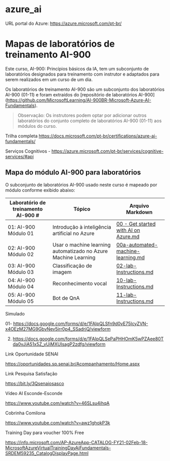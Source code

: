 # azure_ai


URL portal do Azure: https://azure.microsoft.com/pt-br/


# Mapas de laboratórios de treinamento AI-900

Este curso, AI-900: Princípios básicos da IA, tem um subconjunto de laboratórios designados para treinamento com instrutor e adaptados para serem realizados em um curso de um dia.

Os laboratórios de treinamento AI-900 são um subconjunto dos laboratórios AI-900 (01-11) e foram extraídos do [repositório de laboratórios AI-900]
(https://github.com/MicrosoftLearning/AI-900BR-Microsoft-Azure-AI-Fundamentals).

> Observação: Os instrutores podem optar por adicionar outros laboratórios do conjunto completo de laboratórios AI-900 (01-11) aos módulos do curso.

Trilha completa
https://docs.microsoft.com/pt-br/certifications/azure-ai-fundamentals/

Serviços Cognitivos - 
https://azure.microsoft.com/pt-br/services/cognitive-services/#api

## Mapa do módulo AI-900 para laboratórios

O subconjunto de laboratórios AI-900 usado neste curso é mapeado por módulo conforme exibido abaixo: 

| Laboratório de treinamento AI-900 # | Tópico | Arquivo Markdown |
| --- | --- | --- |
| 01: AI-900 Módulo 01 | Introdução à inteligência artificial no Azure | [00 - Get started with AI on Azure.md](https://docs.microsoft.com/pt-br/learn/modules/get-started-ai-fundamentals/) |
| 02: AI-900 Módulo 02 | Usar o machine learning automatizado no Azure Machine Learning | [00a-automated-machine-learning.md](https://docs.microsoft.com/learn/modules/use-automated-machine-learning/) |
| 03: AI-900 Módulo 03 | Classificação de imagem  | [02-lab-Instructions.md](https://docs.microsoft.com/pt-br/learn/modules/classify-images-custom-vision/) |
| 04: AI-900 Módulo 04 | Reconhecimento vocal | [10-lab-Instructions.md](https://docs.microsoft.com/pt-br/learn/modules/recognize-synthesize-speech/) |
| 05: AI-900 Módulo 05 | Bot de QnA | [11-lab-Instructions.md](https://docs.microsoft.com/pt-br/learn/modules/build-faq-chatbot-qna-maker-azure-bot-service/) |

Simulado

01- https://docs.google.com/forms/d/e/1FAIpQLSfn9d0vE75IcyZVN-x4OEzM27MG9GbvNev5irr0p4_SSadrjQ/viewform

02. https://docs.google.com/forms/d/e/1FAIpQLSePaPHHOmK5wPZAee80Tda0vJiA51x5Z_vUiMXUIsagP2zdfg/viewform

Link Oportunidade SENAI

https://oportunidades.sp.senai.br/Acompanhamento/Home.aspx


Link Pesquisa Satisfação 

https://bit.ly/3Qsenaiosasco


Vídeo AI Esconde-Esconde

https://www.youtube.com/watch?v=46SLsu4ihqA

Cobrinha Comilona

https://www.youtube.com/watch?v=awz1ghokP3k


Training Day para voucher 100% Free

https://info.microsoft.com/AP-AzureApp-CATALOG-FY21-02Feb-18-MicrosoftAzureVirtualTrainingDayAiFundamentals-SRDEM59235_CatalogDisplayPage.html
